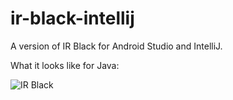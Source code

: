 ir-black-intellij
=================

A version of IR Black for Android Studio and IntelliJ.

What it looks like for Java:

![IR Black](http://i.imgur.com/G0g7y0A.png "IR Black for IntelliJ")
